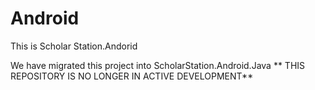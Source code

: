 # Android
This is Scholar Station.Andorid

We have migrated this project into ScholarStation.Android.Java ** THIS REPOSITORY IS NO LONGER IN ACTIVE DEVELOPMENT**
